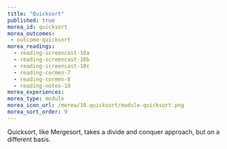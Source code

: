 ```yaml
---
title: "Quicksort"
published: true
morea_id: quicksort
morea_outcomes:
 - outcome-quicksort
morea_readings:
  - reading-screencast-10a
  - reading-screencast-10b
  - reading-screencast-10c
  - reading-cormen-7
  - reading-cormen-8
  - reading-notes-10
morea_experiences:
morea_type: module
morea_icon_url: /morea/10.quicksort/module-quicksort.png
morea_sort_order: 9
---
```


Quicksort, like Mergesort, takes a divide and conquer approach, but on a different basis.
